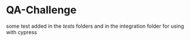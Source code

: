 # QA-Challenge

some test added in the _tests_ folders  and in the integration folder  for using with cypress
